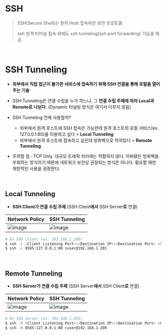 # SSH

> SSH(Secure Shell)는 원격 Host 접속위한 보안 프로토콜.
>
> ssh 원격 터미널 접속 외에도 ssh tunneling(ssh port forwarding) 기능을 제공.

<br/>

# SSH Tunneling

- **외부에서 직접 접근이 불가한 서비스에 접속하기 위해 SSH 연결을 통해 포탈을 열어주는 기술**
- SSH Tunneling은 연결 수립을 누가 하느냐, 그 **연결 수립 주체에 따라 Local과 Remote로 나뉜다.** (Dynamic 터널링 방식은 여기서 다루지 않음)
- SSH Tunneling 언제 사용할까?
  - 외부에서 원격 호스트에 SSH 접속은 가능한데 원격 호스트의 로컬 서비스(ex. 127.0.0.1:80)를 이용하고 싶다 > **Local Tunneling**
  - 외부에서 원격 호스트에 접속하고 싶은데 방화벽으로 막혀있다 > **Remote Tunneling**
  
- 주의할 점 : TCP Only. 대규모 트래픽 처리에는 적합하지 않다. 어찌됐든 방화벽을 우회하는 방식이기 때문에 네트워크 보안상 권장되는 방식은 아니다. 필요할 때만 제한적인 사용을 권장한다.

<br/>

## Local Tunneling

- **SSH Client가 연결 수립 주체** (SSH Client**에서** SSH Server**로** 연결)

| Network Policy                                               | SSH Tunneling                                                |
| ------------------------------------------------------------ | ------------------------------------------------------------ |
| ![image](https://user-images.githubusercontent.com/64063767/197710681-fb850eb1-b19c-4e0c-b973-5c1495528d8e.png) | ![image](https://user-images.githubusercontent.com/64063767/197710822-c615bd77-d28a-4182-8838-0f6e0baa3cf3.png) |

```bash
# At SSH Client (ex. 192.168.1.200)
$ ssh -L <Client Listening Port>:<Destination IP>:<Destination Port> <Server User>@<Server IP> [-p ssh port]
$ ssh -L 8585:127.0.0.1:80 suser@192.168.1.201
```

<br/>

## Remote Tunneling

- **SSH Server가 연결 수립 주체** (SSH Server**에서** SSH Client**로** 연결)

| Network Policy                                               | SSH Tunneling                                                |
| ------------------------------------------------------------ | ------------------------------------------------------------ |
| ![image](https://user-images.githubusercontent.com/64063767/197711192-9e830226-5eee-4399-8a73-186d75385c06.png) | ![image](https://user-images.githubusercontent.com/64063767/197711133-89b32c17-0f1f-490c-a237-901d4d413517.png) |

```bash
# At SSH Server (ex. 192.168.1.201)
$ ssh -R <Client Listening Port>:<Destination IP>:<Destination Port> <Client User>@<Client IP> [-p ssh port]
$ ssh -R 8585:127.0.0.1:80 cuser@192.168.1.200
```